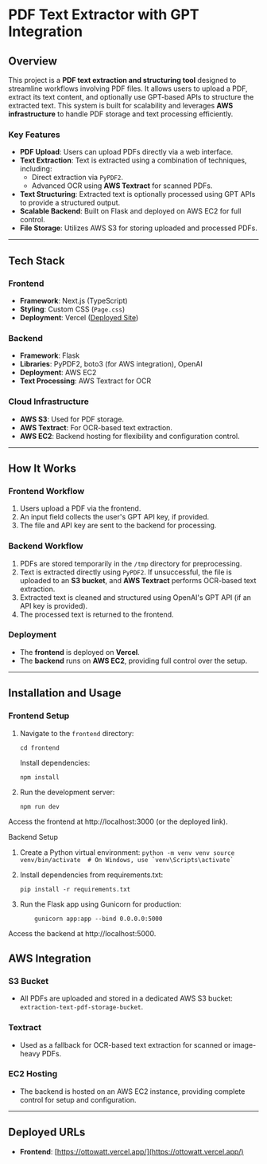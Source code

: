 # PDF Text Extractor with GPT Integration

## Overview

This project is a **PDF text extraction and structuring tool** designed to streamline workflows involving PDF files. It allows users to upload a PDF, extract its text content, and optionally use GPT-based APIs to structure the extracted text. This system is built for scalability and leverages **AWS infrastructure** to handle PDF storage and text processing efficiently.

### Key Features

- **PDF Upload**: Users can upload PDFs directly via a web interface.
- **Text Extraction**: Text is extracted using a combination of techniques, including:
  - Direct extraction via `PyPDF2`.
  - Advanced OCR using **AWS Textract** for scanned PDFs.
- **Text Structuring**: Extracted text is optionally processed using GPT APIs to provide a structured output.
- **Scalable Backend**: Built on Flask and deployed on AWS EC2 for full control.
- **File Storage**: Utilizes AWS S3 for storing uploaded and processed PDFs.

---

## Tech Stack

### Frontend
- **Framework**: Next.js (TypeScript)
- **Styling**: Custom CSS (`Page.css`)
- **Deployment**: Vercel ([Deployed Site](https://ottowatt.vercel.app/))

### Backend
- **Framework**: Flask
- **Libraries**: PyPDF2, boto3 (for AWS integration), OpenAI
- **Deployment**: AWS EC2
- **Text Processing**: AWS Textract for OCR

### Cloud Infrastructure
- **AWS S3**: Used for PDF storage.
- **AWS Textract**: For OCR-based text extraction.
- **AWS EC2**: Backend hosting for flexibility and configuration control.

---

## How It Works

### Frontend Workflow
1. Users upload a PDF via the frontend.
2. An input field collects the user's GPT API key, if provided.
3. The file and API key are sent to the backend for processing.

### Backend Workflow
1. PDFs are stored temporarily in the `/tmp` directory for preprocessing.
2. Text is extracted directly using `PyPDF2`. If unsuccessful, the file is uploaded to an **S3 bucket**, and **AWS Textract** performs OCR-based text extraction.
3. Extracted text is cleaned and structured using OpenAI's GPT API (if an API key is provided).
4. The processed text is returned to the frontend.

### Deployment
- The **frontend** is deployed on **Vercel**.
- The **backend** runs on **AWS EC2**, providing full control over the setup.

---

## Installation and Usage

### Frontend Setup
1. Navigate to the `frontend` directory:
   ```
   cd frontend
   ```

    Install dependencies:
    ```
    npm install
    ```

2. Run the development server:
    ```
    npm run dev
    ```


  Access the frontend at http://localhost:3000 (or the deployed link).

Backend Setup

  1. Create a Python virtual environment:
    ```
    python -m venv venv
    source venv/bin/activate  # On Windows, use `venv\Scripts\activate`
    ```

2. Install dependencies from requirements.txt:
    ```
    pip install -r requirements.txt
    ```

3. Run the Flask app using Gunicorn for production:
    ```
        gunicorn app:app --bind 0.0.0.0:5000
    ```
  Access the backend at http://localhost:5000.
## AWS Integration

### S3 Bucket
- All PDFs are uploaded and stored in a dedicated AWS S3 bucket: `extraction-text-pdf-storage-bucket`.

### Textract
- Used as a fallback for OCR-based text extraction for scanned or image-heavy PDFs.

### EC2 Hosting
- The backend is hosted on an AWS EC2 instance, providing complete control for setup and configuration.

---

## Deployed URLs

- **Frontend**: [https://ottowatt.vercel.app/](https://ottowatt.vercel.app/)

